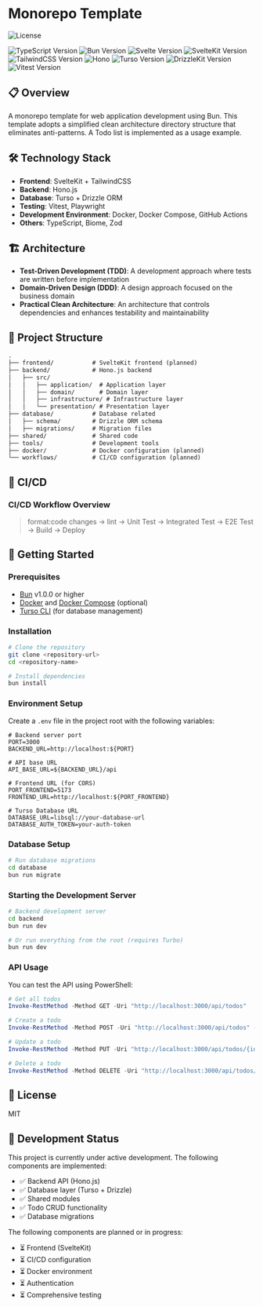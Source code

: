 # Monorepo Template

![License](https://img.shields.io/badge/license-MIT-green.svg)

![TypeScript Version](https://img.shields.io/badge/Typescript-v5.8.2-blue.svg?logo=TypeScript)
![Bun Version](https://img.shields.io/badge/Bun-v1.2.4-blue.svg?logo=Bun)
![Svelte Version](https://img.shields.io/badge/Svelte-v5.22.6-blue.svg?logo=Svelte)
![SvelteKit Version](https://img.shields.io/badge/SvelteKit-v2.19.0-blue.svg?logo=Svelte)
![TailwindCSS Version](https://img.shields.io/badge/TailwindCSS-v4.0-blue.svg?logo=TailwindCSS)
![Hono](https://img.shields.io/badge/Hono.js-v4.7.4-blue.svg?logo=Hono)
![Turso Version](https://img.shields.io/badge/Turso-v0.98.2-blue.svg?logo=Turso)
![DrizzleKit Version](https://img.shields.io/badge/DrizzleKit-v0.30.4-blue.svg?logo=Drizzle)
![Vitest Version](https://img.shields.io/badge/Vitest-v3.0.8+-blue.svg?logo=Vitest)

## 📋 Overview

A monorepo template for web application development using Bun. This template adopts a simplified clean architecture directory structure that eliminates anti-patterns. A Todo list is implemented as a usage example.

## 🛠️ Technology Stack

- **Frontend**: SvelteKit + TailwindCSS
- **Backend**: Hono.js
- **Database**: Turso + Drizzle ORM
- **Testing**: Vitest, Playwright
- **Development Environment**: Docker, Docker Compose, GitHub Actions
- **Others**: TypeScript, Biome, Zod

## 🏗️ Architecture

- **Test-Driven Development (TDD)**: A development approach where tests are written before implementation
- **Domain-Driven Design (DDD)**: A design approach focused on the business domain
- **Practical Clean Architecture**: An architecture that controls dependencies and enhances testability and maintainability

## 🚀 Project Structure

```txt
.
├── frontend/           # SvelteKit frontend (planned)
├── backend/            # Hono.js backend
│   ├── src/
│   │   ├── application/  # Application layer
│   │   ├── domain/       # Domain layer
│   │   ├── infrastructure/ # Infrastructure layer
│   │   └── presentation/ # Presentation layer
├── database/           # Database related
│   ├── schema/         # Drizzle ORM schema
│   ├── migrations/     # Migration files
├── shared/             # Shared code
├── tools/              # Development tools
├── docker/             # Docker configuration (planned)
└── workflows/          # CI/CD configuration (planned)
```

## 🔄 CI/CD

### CI/CD Workflow Overview

> format:code changes → lint → Unit Test → Integrated Test → E2E Test → Build → Deploy

## 🏁 Getting Started

### Prerequisites

- [Bun](https://bun.sh/) v1.0.0 or higher
- [Docker](https://www.docker.com/) and [Docker Compose](https://docs.docker.com/compose/) (optional)
- [Turso CLI](https://docs.turso.tech/reference/cli) (for database management)

### Installation

```bash
# Clone the repository
git clone <repository-url>
cd <repository-name>

# Install dependencies
bun install
```

### Environment Setup

Create a `.env` file in the project root with the following variables:

```env
# Backend server port
PORT=3000
BACKEND_URL=http://localhost:${PORT}

# API base URL
API_BASE_URL=${BACKEND_URL}/api

# Frontend URL (for CORS)
PORT_FRONTEND=5173
FRONTEND_URL=http://localhost:${PORT_FRONTEND}

# Turso Database URL
DATABASE_URL=libsql://your-database-url
DATABASE_AUTH_TOKEN=your-auth-token
```

### Database Setup

```bash
# Run database migrations
cd database
bun run migrate
```

### Starting the Development Server

```bash
# Backend development server
cd backend
bun run dev

# Or run everything from the root (requires Turbo)
bun run dev
```

### API Usage

You can test the API using PowerShell:

```powershell
# Get all todos
Invoke-RestMethod -Method GET -Uri "http://localhost:3000/api/todos"

# Create a todo
Invoke-RestMethod -Method POST -Uri "http://localhost:3000/api/todos" -ContentType "application/json" -Body '{"title":"New task"}'

# Update a todo
Invoke-RestMethod -Method PUT -Uri "http://localhost:3000/api/todos/{id}" -ContentType "application/json" -Body '{"completed":true}'

# Delete a todo
Invoke-RestMethod -Method DELETE -Uri "http://localhost:3000/api/todos/{id}"
```

## 📝 License

MIT

## 🚧 Development Status

This project is currently under active development. The following components are implemented:

- ✅ Backend API (Hono.js)
- ✅ Database layer (Turso + Drizzle)
- ✅ Shared modules
- ✅ Todo CRUD functionality
- ✅ Database migrations

The following components are planned or in progress:

- ⏳ Frontend (SvelteKit)
- ⏳ CI/CD configuration
- ⏳ Docker environment
- ⏳ Authentication
- ⏳ Comprehensive testing
